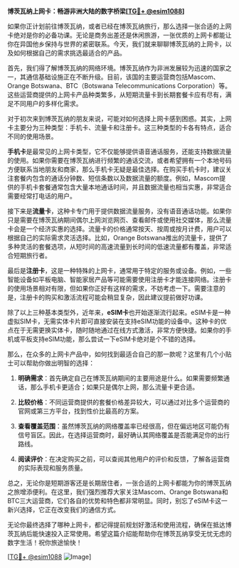 **博茨瓦纳上网卡：畅游非洲大陆的数字桥梁[[TG💪+ @esim1088](https://t.me/s/esim1088)]**

如果你正计划前往博茨瓦纳，或者已经在博茨瓦纳旅行，那么选择一张合适的上网卡绝对是你的必备功课。无论是商务出差还是休闲旅游，一张优质的上网卡都能让你在异国他乡保持与世界的紧密联系。今天，我们就来聊聊博茨瓦纳的上网卡，以及如何根据自己的需求挑选最适合的产品。

首先，我们得了解博茨瓦纳的网络环境。博茨瓦纳作为非洲发展较为迅速的国家之一，其通信基础设施正在不断升级。目前，该国的主要运营商包括Mascom、Orange Botswana、BTC（Botswana Telecommunications Corporation）等。这些运营商提供的上网卡产品种类繁多，从短期流量卡到长期套餐卡应有尽有，满足不同用户的多样化需求。

对于初次来到博茨瓦纳的朋友来说，可能对如何选择上网卡感到困惑。其实，上网卡主要分为三种类型：手机卡、流量卡和注册卡。这三种类型的卡各有特点，适合不同的使用场景。

**手机卡**是最常见的上网卡类型，它不仅能够提供语音通话服务，还能支持数据流量的使用。如果你需要在博茨瓦纳进行频繁的通话交流，或者希望拥有一个本地号码方便联系当地朋友和商家，那么手机卡无疑是最佳选择。在购买手机卡时，建议关注套餐内包含的通话分钟数、短信条数以及数据流量的额度。例如，Mascom提供的手机卡套餐通常包含大量本地通话时间，并且数据流量也相当实惠，非常适合需要经常打电话的用户。

接下来是**流量卡**，这种卡专门用于提供数据流量服务，没有语音通话功能。如果你只是需要在博茨瓦纳期间偶尔上网浏览网页、查看邮件或使用社交媒体，那么流量卡会是一个经济实惠的选择。流量卡的价格通常按天、按周或按月计费，用户可以根据自己的实际需求灵活选择。比如，Orange Botswana推出的流量卡，提供了多种灵活的套餐选项，从短时间的高速流量到长时间的低速流量都有覆盖，非常适合短期旅行者。

最后是**注册卡**，这是一种特殊的上网卡，通常用于特定的服务或设备。例如，一些智能设备如平板电脑、智能家居产品等可能需要使用注册卡才能连接网络。注册卡的使用场景相对有限，但如果你正好有这样的需求，不妨考虑一下。需要注意的是，注册卡的购买和激活流程可能会稍显复杂，因此建议提前做好功课。

除了以上三种基本类型外，近年来，**eSIM卡**也开始逐渐流行起来。eSIM卡是一种虚拟SIM卡，无需实体卡片即可直接安装在支持eSIM功能的设备中。这种卡的优点在于无需更换实体卡，随时随地通过在线方式激活，非常方便快捷。如果你的手机或平板支持eSIM功能，那么尝试一下eSIM卡绝对是个不错的选择。

那么，在众多的上网卡产品中，如何找到最适合自己的那一款呢？这里有几个小贴士可以帮助你做出明智的选择：

1. **明确需求**：首先确定自己在博茨瓦纳期间的主要用途是什么。如果需要频繁通话，那么手机卡更适合；如果只是偶尔上网，那么流量卡更合适。
   
2. **比较价格**：不同运营商提供的套餐价格差异较大，可以通过对比多个运营商的官网或第三方平台，找到性价比最高的方案。

3. **查看覆盖范围**：虽然博茨瓦纳的网络覆盖率已经很高，但在偏远地区可能仍有信号盲区。因此，在选择运营商时，最好确认其网络覆盖是否能满足你的出行路线。

4. **阅读评价**：在决定购买之前，可以查阅其他用户的评价和反馈，了解各运营商的实际表现和服务质量。

总之，无论你是短期游客还是长期居住者，一张合适的上网卡都能为你的博茨瓦纳之旅增添便利。在这里，我们强烈推荐大家关注Mascom、Orange Botswana和BTC三大运营商，它们各自的优势和特色都非常明显。同时，别忘了eSIM卡这一新兴选择，它正在改变我们的通信方式。

无论你最终选择了哪种上网卡，都记得提前规划好激活和使用流程，确保在抵达博茨瓦纳后能快速投入正常使用。希望这篇介绍能帮助你在博茨瓦纳享受无忧无虑的数字生活！祝你旅途愉快！

[[TG💪+ @esim1088](https://t.me/s/esim1088) ![Image](https://i.postimg.cc/4NQfJmqS/Snipaste-2025-05-13-00-14-12.png)]